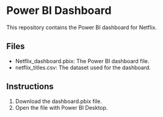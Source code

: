 
# Power BI Dashboard

This repository contains the Power BI dashboard for Netflix.

## Files

- Netflix_dashboard.pbix: The Power BI dashboard file.
- netflix_titles.csv: The dataset used for the dashboard.

## Instructions

1. Download the dashboard.pbix file.
2. Open the file with Power BI Desktop.
   

